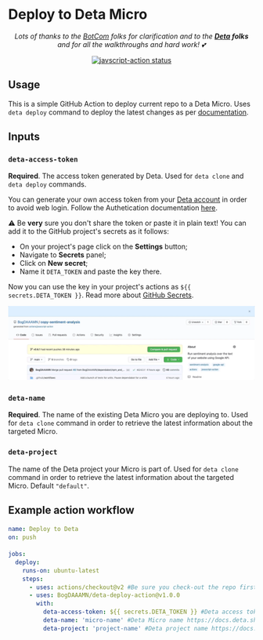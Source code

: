 # Deploy to Deta Micro

<p align="center">
 <i>Lots of thanks to the <a href="https://github.com/Maxsior/BotCom">BotCom</a> folks for clarification and to the <b><a href="">Deta</a> folks</b> and for all the walkthroughs and hard work! 💕</i>
</p>

<p align="center">
  <a href="https://github.com/BogDAAAMN/gh-action-deta-deploy-test/actions"><img alt="javscript-action status" src="https://github.com/BogDAAAMN/gh-action-deta-deploy-test/workflows/Deploy%20to%20Deta/badge.svg"></a>
</p>

## Usage

This is a simple GitHub Action to deploy current repo to a Deta Micro. Uses `deta deploy` command to deploy the latest changes as per [documentation](https://docs.deta.sh/docs/cli/commands/#deta-deploy). 

## Inputs

### `deta-access-token`

**Required**. The access token generated by Deta. Used for `deta clone` and `deta deploy` commands.

You can generate your own access token from your [Deta account](https://web.deta.sh/home/) in order to avoid web login. Follow the Authetication documentation [here](https://docs.deta.sh/docs/cli/auth).

⚠️ Be **very** sure you don't share the token or paste it in plain text! You can add it to the GitHub project's secrets as it follows:

- On your project's page click on the **Settings** button;
- Navigate to **Secrets** panel;
- Click on **New secret**;
- Name it `DETA_TOKEN` and paste the key there.

Now you can use the key in your project's actions as `${{ secrets.DETA_TOKEN }}`. Read more about [GitHub Secrets](https://docs.github.com/en/actions/configuring-and-managing-workflows/creating-and-storing-encrypted-secrets).

![GitHub Visual Instructions](https://github.com/BogDAAAMN/copy-sentiment-analysis/blob/v0.6.1/_static/gif/github.gif)

### `deta-name`

**Required**. The name of the existing Deta Micro you are deploying to. Used for `deta clone` command in order to retrieve the latest information about the targeted Micro.

### `deta-project`

The name of the Deta project your Micro is part of. Used for `deta clone` command in order to retrieve the latest information about the targeted Micro. Default `"default"`.

## Example action workflow

```yaml
name: Deploy to Deta
on: push

jobs:
  deploy:
    runs-on: ubuntu-latest
    steps:
      - uses: actions/checkout@v2 #Be sure you check-out the repo first. Deta CLI needs access to the files
      - uses: BogDAAAMN/deta-deploy-action@v1.0.0
        with:
          deta-access-token: ${{ secrets.DETA_TOKEN }} #Deta access token https://docs.deta.sh/docs/cli/auth
          deta-name: 'micro-name' #Deta Micro name https://docs.deta.sh/docs/cli/commands/#deta-clone
          deta-project: 'project-name' #Deta project name https://docs.deta.sh/docs/cli/commands/#deta-clone
```
